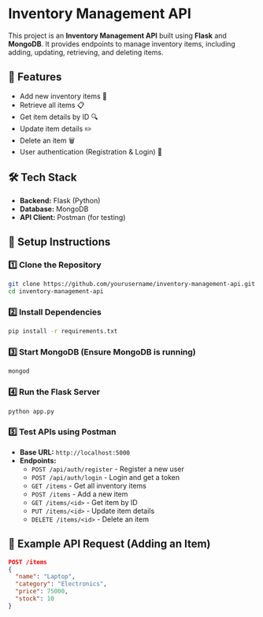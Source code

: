 # Inventory Management API

This project is an **Inventory Management API** built using **Flask** and **MongoDB**. It provides endpoints to manage inventory items, including adding, updating, retrieving, and deleting items.

## 🚀 Features

- Add new inventory items 📝
- Retrieve all items 📋
- Get item details by ID 🔍
- Update item details ✏️
- Delete an item 🗑️
- User authentication (Registration & Login) 🔐

## 🛠️ Tech Stack

- **Backend:** Flask (Python)
- **Database:** MongoDB
- **API Client:** Postman (for testing)

## 📌 Setup Instructions

### 1️⃣ Clone the Repository

```sh
git clone https://github.com/yourusername/inventory-management-api.git
cd inventory-management-api
```

### 2️⃣ Install Dependencies

```sh
pip install -r requirements.txt
```

### 3️⃣ Start MongoDB (Ensure MongoDB is running)

```sh
mongod
```

### 4️⃣ Run the Flask Server

```sh
python app.py
```

### 5️⃣ Test APIs using Postman

- **Base URL:** `http://localhost:5000`
- **Endpoints:**
  - `POST /api/auth/register` - Register a new user
  - `POST /api/auth/login` - Login and get a token
  - `GET /items` - Get all inventory items
  - `POST /items` - Add a new item
  - `GET /items/<id>` - Get item by ID
  - `PUT /items/<id>` - Update item details
  - `DELETE /items/<id>` - Delete an item

## 🧪 Example API Request (Adding an Item)

```json
POST /items
{
  "name": "Laptop",
  "category": "Electronics",
  "price": 75000,
  "stock": 10
}
```
